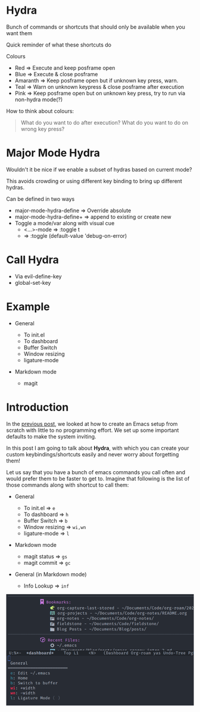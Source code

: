 <!--
.. title: Ent's snappy guide to Hydra
.. slug: emacs-snappy-intro-2
.. date: 2020-12-24 15:26:22 UTC+01:00
.. tags: emacs, learnings
.. category: 
.. link: 
.. description: 
.. type: text
.. status: draft
-->

# Hydra
Bunch of commands or shortcuts that should only be available when you want them

Quick reminder of what these shortcuts do

Colours
  - Red => Execute and keep posframe open
  - Blue => Execute & close posframe
  - Amaranth => Keep posframe open but if unknown key press, warn.
  - Teal => Warn on unknown keypress & close posframe after execution
  - Pink => Keep posframe open but on unknown key press, try to run via non-hydra mode(?)

How to think about colours:

> What do you want to do after execution?
> What do you want to do on wrong key press?

# Major Mode Hydra
Wouldn't it be nice if we enable a subset of hydras based on current mode?

This avoids crowding or using different key binding to bring up different hydras.

Can be defined in two ways
  - major-mode-hydra-define => Override absolute
  - major-mode-hydra-define+ => append to existing or create new
  - Toggle a mode/var along with visual cue
	- <...>-mode => :toggle t
	- <fn> => :toggle (default-value 'debug-on-error)

# Call Hydra
- Via evil-define-key
- global-set-key

# Example

- General
  - To init.el
  - To dashboard
  - Buffer Switch
  - Window resizing
  - ligature-mode

- Markdown mode
  - magit

# Introduction

In the [previous post](/posts/emacs-snappy-intro/), we looked at how to create an Emacs setup from scratch with little to no programming effort. We set up some important defaults to make the system inviting.

In this post I am going to talk about **Hydra**, with which you can create your custom keybindings/shortcuts easily and never worry about forgetting them!

Let us say that you have a bunch of emacs commands you call often and would prefer them to be faster to get to. Imagine that following is the list of those commands along with shortcut to call them:
 
- General
    - To init.el => `e`
    - To dashboard => `h`
    - Buffer Switch => `b`
    - Window resizing => `wi,wn`
    - ligature-mode => `l`

- Markdown mode
    - magit status => `gs`
    - magit commit => `gc`

- General (in Markdown mode)
    - Info Lookup => `inf`

![Hydra Posframe with General heads](/images/emacs2/menu1.png)
